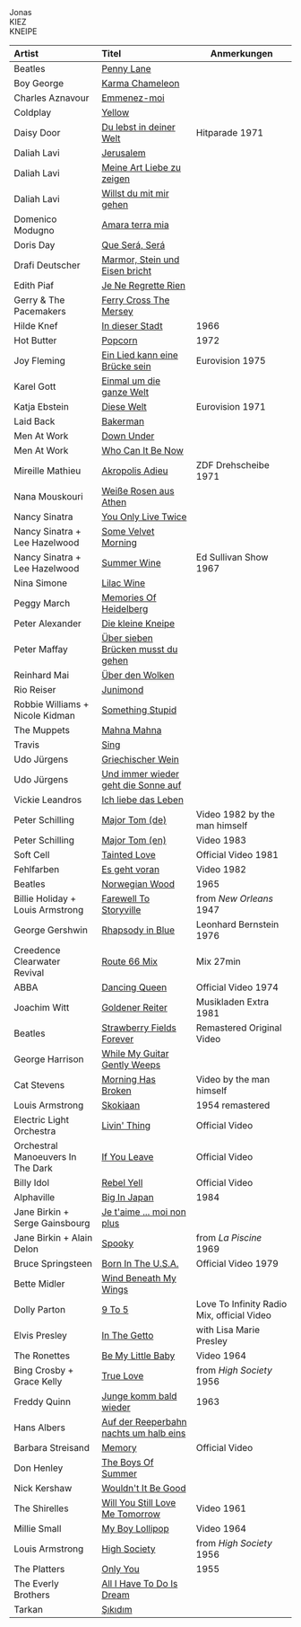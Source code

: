 <head>
<meta charset='UTF-8'>
<link rel=stylesheet href='./reset.css'>
<link rel=stylesheet href='./playlist.css'>
<style></style>
</head>

<div class=page>

<div class=hero>
  <div class=jonas>Jonas</div>
  <div class='slogan slogan-top'>KIEZ</div>
  <div class='slogan slogan-bottom'>KNEIPE</div>
  </div>

<div class=columns>


| Artist                            | Titel                                                                                        | Anmerkungen                                |
| :------                           | :-----                                                                                       | ---------                                  |
| Beatles                           | [Penny Lane](https://www.youtube.com/watch?v=vfxQ1oDiEJM)                                    |                                            |
| Boy George                        | [Karma Chameleon](https://www.youtube.com/watch?v=JmcA9LIIXWw)                               |                                            |
| Charles Aznavour                  | [Emmenez-moi](https://www.youtube.com/watch?v=0OrKMaeQUx0)                                   |                                            |
| Coldplay                          | [Yellow](https://www.youtube.com/watch?v=yKNxeF4KMsY)                                        |                                            |
| Daisy Door                        | [Du lebst in deiner Welt](https://www.youtube.com/watch?v=2pM_FAkSVlM)                       | Hitparade 1971                             |
| Daliah Lavi                       | [Jerusalem](https://www.youtube.com/watch?v=JqiFmIJSWaI)                                     |                                            |
| Daliah Lavi                       | [Meine Art Liebe zu zeigen](https://www.youtube.com/watch?v=WvgyQmBxko0)                     |                                            |
| Daliah Lavi                       | [Willst du mit mir gehen](https://www.youtube.com/watch?v=yIRKlvhDP_w)                       |                                            |
| Domenico Modugno                  | [Amara terra mia](https://www.youtube.com/watch?v=oRa39T_O4yU)                               |                                            |
| Doris Day                         | [Que Será, Será](https://www.youtube.com/watch?v=i9nWB5XifBI)                                |                                            |
| Drafi Deutscher                   | [Marmor, Stein und Eisen bricht](https://www.youtube.com/watch?v=BTmtOd4mpco)                |                                            |
| Edith Piaf                        | [Je Ne Regrette Rien](https://www.youtube.com/watch?v=fpHAsb2XQOY)                           |                                            |
| Gerry & The Pacemakers            | [Ferry Cross The Mersey](https://www.youtube.com/watch?v=08083BNaYcA)                        |                                            |
| Hilde Knef                        | [In dieser Stadt](https://www.youtube.com/watch?v=zc2ZYOrhTV4)                               | 1966                                       |
| Hot Butter                        | [Popcorn](https://www.youtube.com/watch?v=YK3ZP6frAMc)                                       | 1972                                       |
| Joy Fleming                       | [Ein Lied kann eine Brücke sein](https://www.youtube.com/watch?v=pzDzm3gq530)                | Eurovision 1975                            |
| Karel Gott                        | [Einmal um die ganze Welt](https://www.youtube.com/watch?v=gHEa2Oyo1bY)                      |                                            |
| Katja Ebstein                     | [Diese Welt](https://www.youtube.com/watch?v=u0lg1LcfHBQ)                                    | Eurovision 1971                            |
| Laid Back                         | [Bakerman](https://www.youtube.com/watch?v=yByP88jUQH4)                                      |                                            |
| Men At Work                       | [Down Under](https://www.youtube.com/watch?v=XfR9iY5y94s)                                    |                                            |
| Men At Work                       | [Who Can It Be Now](https://www.youtube.com/watch?v=SECVGN4Bsgg)                             |                                            |
| Mireille Mathieu                  | [Akropolis Adieu](https://www.youtube.com/watch?v=NeNs4UPoFTA)                               | ZDF Drehscheibe 1971                       |
| Nana Mouskouri                    | [Weiße Rosen aus Athen](https://www.youtube.com/watch?v=ZpJiKL4N3V0)                         |                                            |
| Nancy Sinatra                     | [You Only Live Twice](https://www.youtube.com/watch?v=Z6D6ObD9cMY)                           |                                            |
| Nancy Sinatra + Lee Hazelwood     | [Some Velvet Morning](https://www.youtube.com/watch?v=670YMraVnyk)                           |                                            |
| Nancy Sinatra + Lee Hazelwood     | [Summer Wine](https://www.youtube.com/watch?v=nbtKHrI-OAs)                                   | Ed Sullivan Show 1967                      |
| Nina Simone                       | [Lilac Wine](https://www.youtube.com/watch?v=LT38CIgRse4)                                    |                                            |
| Peggy March                       | [Memories Of Heidelberg](https://www.youtube.com/watch?v=4tB9FNZxB6g)                        |                                            |
| Peter Alexander                   | [Die kleine Kneipe](https://www.youtube.com/watch?v=A10I_3e8B_I)                             |                                            |
| Peter Maffay                      | [Über sieben Brücken musst du gehen](https://www.youtube.com/watch?v=eKwl5HclBeQ)            |                                            |
| Reinhard Mai                      | [Über den Wolken](https://www.youtube.com/watch?v=fZMFF8QH3ew)                               |                                            |
| Rio Reiser                        | [Junimond](https://www.youtube.com/watch?v=X6VIYLmS6vM)                                      |                                            |
| Robbie Williams + Nicole Kidman   | [Something Stupid](https://www.youtube.com/watch?v=f43nR8Wu_1Y)                              |                                            |
| The Muppets                       | [Mahna Mahna](https://www.youtube.com/watch?v=zb47CstE7R4)                                   |                                            |
| Travis                            | [Sing](https://www.youtube.com/watch?v=eYO1-gGWJyo)                                          |                                            |
| Udo Jürgens                       | [Griechischer Wein](https://www.youtube.com/watch?v=eKveb4BjK_c)                             |                                            |
| Udo Jürgens                       | [Und immer wieder geht die Sonne auf](https://www.youtube.com/watch?v=s06hmLSxNFM)           |                                            |
| Vickie Leandros                   | [Ich liebe das Leben](https://www.youtube.com/watch?v=7_FsW8RPCTc)                           |                                            |
| Peter Schilling                   | [Major Tom (de)](https://www.youtube.com/watch?v=KQRaj1vcnrs)                                | Video 1982 by the man himself              |
| Peter Schilling                   | [Major Tom (en)](https://www.youtube.com/watch?v=wO0A0XcWy88)                                | Video 1983                                 |
| Soft Cell                         | [Tainted Love](https://www.youtube.com/watch?v=XZVpR3Pk-r8)                                  | Official Video 1981                        |
| Fehlfarben                        | [Es geht voran](https://www.youtube.com/watch?v=Kvek60dvq50)                                 | Video 1982                                 |
| Beatles                           | [Norwegian Wood](https://www.youtube.com/watch?v=Y_V6y1ZCg_8)                                | 1965                                       |
| Billie Holiday + Louis Armstrong  | [Farewell To Storyville](https://www.youtube.com/watch?v=gLHCR0OTqhs)                        | from *New Orleans* 1947                    |
| George Gershwin                   | [Rhapsody in Blue](https://www.youtube.com/watch?v=cH2PH0auTUU)                              | Leonhard Bernstein 1976                    |
| Creedence Clearwater Revival      | [Route 66 Mix](https://www.youtube.com/watch?v=Tt_V6g6hoBA&list=RDfCQgzYhQVbU&start_radio=1) | Mix 27min                                  |
| ABBA                              | [Dancing Queen](https://www.youtube.com/watch?v=xFrGuyw1V8s)                                 | Official Video 1974                        |
| Joachim Witt                      | [Goldener Reiter](https://www.youtube.com/watch?v=4AxBgJ6wOAA)                               | Musikladen Extra 1981                      |
| Beatles                           | [Strawberry Fields Forever](https://www.youtube.com/watch?v=HtUH9z_Oey8)                     | Remastered Original Video                  |
| George Harrison                   | [While My Guitar Gently Weeps](https://www.youtube.com/watch?v=VJDJs9dumZI)                  |                                            |
| Cat Stevens                       | [Morning Has Broken](https://www.youtube.com/watch?v=DmAOBosGlHY)                            | Video by the man himself                   |
| Louis Armstrong                   | [Skokiaan](https://www.youtube.com/watch?v=kM67IUgsrc8)                                      | 1954 remastered                            |
| Electric Light Orchestra          | [Livin' Thing](https://www.youtube.com/watch?v=lvBOZCrJsAI)                                  | Official Video                             |
| Orchestral Manoeuvers In The Dark | [If You Leave](https://www.youtube.com/watch?v=EPmTGFg06zA)                                  | Official Video                             |
| Billy Idol                        | [Rebel Yell](https://www.youtube.com/watch?v=VdphvuyaV_I)                                    | Official Video                             |
| Alphaville                        | [Big In Japan](https://www.youtube.com/watch?v=E2HeDHkL9kg)                                  | 1984                                       |
| Jane Birkin + Serge Gainsbourg    | [Je t'aime ... moi non plus](https://www.youtube.com/watch?v=k3Fa4lOQfbA)                    |                                            |
| Jane Birkin + Alain Delon         | [Spooky](https://www.youtube.com/watch?v=8joazJsBroM)                                        | from *La Piscine* 1969                     |
| Bruce Springsteen                 | [Born In The U.S.A.](https://www.youtube.com/watch?v=EPhWR4d3FJQ)                            | Official Video 1979                        |
| Bette Midler                      | [Wind Beneath My Wings](https://www.youtube.com/watch?v=0iAzMRKFX3c)                         |                                            |
| Dolly Parton                      | [9 To 5](https://www.youtube.com/watch?v=UbxUSsFXYo4)                                        | Love To Infinity Radio Mix, official Video |
| Elvis Presley                     | [In The Getto](https://www.youtube.com/watch?v=KaYbwbkeC4w)                                  | with Lisa Marie Presley                    |
| The Ronettes                      | [Be My Little Baby](https://www.youtube.com/watch?v=AhzZIXvspI4)                             | Video 1964                                 |
| Bing Crosby + Grace Kelly         | [True Love](https://www.youtube.com/watch?v=Fl5EPEzukNQ)                                     | from *High Society* 1956                   |
| Freddy Quinn                      | [Junge komm bald wieder](https://www.youtube.com/watch?v=kSYblBKZ75Y)                        | 1963                                       |
| Hans Albers                       | [Auf der Reeperbahn nachts um halb eins](https://www.youtube.com/watch?v=ojvyG8gOOzE)        |                                            |
| Barbara Streisand                 | [Memory](https://www.youtube.com/watch?v=MWoQW-b6Ph8)                                        | Official Video                             |
| Don Henley                        | [The Boys Of Summer](https://www.youtube.com/watch?v=6RUIeX6UCT8)                            |                                            |
| Nick Kershaw                      | [Wouldn't It Be Good](https://www.youtube.com/watch?v=cNyLVVyIiS8&t=16s)                     |                                            |
| The Shirelles                     | [Will You Still Love Me Tomorrow](https://www.youtube.com/watch?v=PAxb1vnb520)               | Video 1961                                 |
| Millie Small                      | [My Boy Lollipop](https://www.youtube.com/watch?v=N7lCJg3WoSc)                               | Video 1964                                 |
| Louis Armstrong                   | [High Society](https://www.youtube.com/watch?v=FtfxSAnOgoU)                                  | from *High Society* 1956                   |
| The Platters                      | [Only You](https://www.youtube.com/watch?v=rAUJSc6unAg)                                      | 1955                                       |
| The Everly Brothers               | [All I Have To Do Is Dream](https://www.youtube.com/watch?v=56cKlT62wrQ)                     |                                            |
| Tarkan                            | [Şıkıdım](https://www.youtube.com/watch?v=exRaVIumBO4)                                                                                             |                                            |

</div>
</div>
<spacer></spacer>

<script>
const log = console.log;
const $   = document.querySelector.bind( document );

//----------------------------------------------------------------------------------------------------------
const show_height = ( selector ) => {
  const element   = $( selector );
  // const height_px = element.clientHeight;
  // thx to https://www.stevefenton.co.uk/blog/2021/07/how-to-get-accurate-element-width-as-a-floating-point-number/
  const height_px = element.getBoundingClientRect().height;
  const height_mm = CSS.px( height_px ).to( 'mm' ).value.toFixed( 1 );
  log( `${selector}: ${height_px} px = ${height_mm} mm`, element );
}

//----------------------------------------------------------------------------------------------------------
const get_css_variable = ( name ) => {
  return getComputedStyle( $( ':root' ) ).getPropertyValue( name ); }

//----------------------------------------------------------------------------------------------------------
for ( let nr = 1; nr < 12; nr++ ){
  show_height( `tr:nth-child( ${nr} )` ); }
log( get_css_variable( '--root-color'       ) );
log( get_css_variable( '--root-font-size'   ) );
log( get_css_variable( '--artist-font-size' ) );
log( get_css_variable( '--title-font-size'  ) );
log( get_css_variable( '--jonas-font-size'  ) );
log( get_css_variable( '--card-height'      ) );
</script>